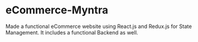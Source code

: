 # eCommerce-Myntra
Made a functional eCommerce website using React.js and Redux.js for State Management. It includes a functional Backend as well.
